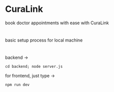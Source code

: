 # CuraLink
book doctor appointments with ease with CuraLink
#
basic setup process for local machine
#
backend -> 
```terminal
cd backend; node server.js
```

for frontend, just type ->
```terminal
npm run dev
```
#
